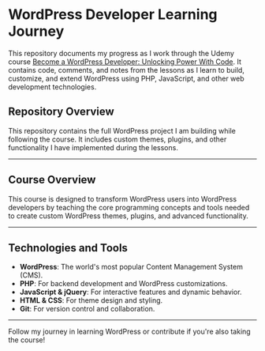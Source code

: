 
# WordPress Developer Learning Journey
This repository documents my progress as I work through the Udemy course [Become a WordPress Developer: Unlocking Power With Code](https://www.udemy.com/course/become-a-wordpress-developer-php-javascript/). It contains code, comments, and notes from the lessons as I learn to build, customize, and extend WordPress using PHP, JavaScript, and other web development technologies.

## Repository Overview

This repository contains the full WordPress project I am building while following the course. It includes custom themes, plugins, and other functionality I have implemented during the lessons.

---

## Course Overview

This course is designed to transform WordPress users into WordPress developers by teaching the core programming concepts and tools needed to create custom WordPress themes, plugins, and advanced functionality.

---

## Technologies and Tools

- **WordPress**: The world's most popular Content Management System (CMS).
- **PHP**: For backend development and WordPress customizations.
- **JavaScript & jQuery**: For interactive features and dynamic behavior.
- **HTML & CSS**: For theme design and styling.
- **Git**: For version control and collaboration.

---
Follow my journey in learning WordPress or contribute if you're also taking the course!
